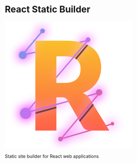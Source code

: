 # React Static Builder

![react-static-builder-logo](./src/assets/rsb-logo.png)

Static site builder for React web applications
